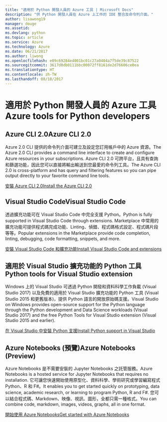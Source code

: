 ```yaml
---
title: "適用於 Python 開發人員的 Azure 工具 | Microsoft Docs"
description: "供 Python 開發人員在 Azure 上工作的 IDE 整合及命令列介面。"
author: lisawong19
manager: douge
ms.assetid: 
ms.devlang: python
ms.topic: article
ms.service: Azure
ms.technology: Azure
ms.date: 06/21/2017
ms.author: liwong
ms.openlocfilehash: e09c69284e4001bc01c27a0404a7f5de39c87522
ms.sourcegitcommit: 3617d0db0111bbc00072ff8161de2d76606ce0ea
ms.translationtype: HT
ms.contentlocale: zh-TW
ms.lasthandoff: 08/18/2017
---
```

# <a name="azure-tools-for-python-developers"></a><span data-ttu-id="93229-103">適用於 Python 開發人員的 Azure 工具</span><span class="sxs-lookup"><span data-stu-id="93229-103">Azure tools for Python developers</span></span>

## <a name="azure-cli-20"></a><span data-ttu-id="93229-104">Azure CLI 2.0</span><span class="sxs-lookup"><span data-stu-id="93229-104">Azure CLI 2.0</span></span>

<span data-ttu-id="93229-105">Azure 2.0 CLI 提供的命令列介面可建立及設定您訂用帳戶中的 Azure 資源。</span><span class="sxs-lookup"><span data-stu-id="93229-105">The Azure 2.0 CLI provides a command line interface to create and configure Azure resources in your subscriptions.</span></span> <span data-ttu-id="93229-106">Azure CLI 2.0 可跨平台，且具有查詢和篩選功能，因此您可以直接將輸出輸送到您最愛的命令列工具。</span><span class="sxs-lookup"><span data-stu-id="93229-106">The Azure CLI 2.0 is cross-platform and has query and filtering features so you can pipe output directly to your favorite command line tools.</span></span> 

[<span data-ttu-id="93229-107">安裝 Azure CLI 2.0</span><span class="sxs-lookup"><span data-stu-id="93229-107">Install the Azure CLI 2.0</span></span>](https://docs.microsoft.com/cli/azure/install-azure-cli)

## <a name="visual-studio-code"></a><span data-ttu-id="93229-108">Visual Studio Code</span><span class="sxs-lookup"><span data-stu-id="93229-108">Visual Studio Code</span></span>
<span data-ttu-id="93229-109">透過擴充功能可在 Visual Studio Code 中完全支援 Python。</span><span class="sxs-lookup"><span data-stu-id="93229-109">Python is fully supported in Visual Studio Code through extensions.</span></span> <span data-ttu-id="93229-110">Marketplace 中常用的擴充功能可提供程式碼完成功能、Linting、偵錯、程式碼格式設定、程式碼片段等等。</span><span class="sxs-lookup"><span data-stu-id="93229-110">Popular extensions in the Marketplace provide code completion, linting, debugging, code formatting, snippets, and more.</span></span>

[<span data-ttu-id="93229-111">安裝 Visual Studio Code 和擴充功能</span><span class="sxs-lookup"><span data-stu-id="93229-111">Install Visual Studio Code and extensions</span></span>](https://code.visualstudio.com/docs/languages/python)

## <a name="python-tools-for-visual-studio-extension"></a><span data-ttu-id="93229-112">適用於 Visual Studio 擴充功能的 Python 工具</span><span class="sxs-lookup"><span data-stu-id="93229-112">Python tools for Visual Studio extension</span></span>
<span data-ttu-id="93229-113">Windows 上的 Visual Studio 可透過 Python 開發和資料科學工作負載 (Visual Studio 2017) 以及免費的適用於 Visual Studio 擴充功能的 Python 工具 (Visual Studio 2015 和更舊版本)，提供 Python 語言的開放原始碼支援。</span><span class="sxs-lookup"><span data-stu-id="93229-113">Visual Studio on Windows provides open-source support for the Python language through the Python development and Data Science workloads (Visual Studio 2017) and the free Python Tools for Visual Studio extension (Visual Studio 2015 and earlier).</span></span> 

[<span data-ttu-id="93229-114">在 Visual Studio 中安裝 Python 支援</span><span class="sxs-lookup"><span data-stu-id="93229-114">Install Python support in Visual Studio</span></span>](https://docs.microsoft.com/visualstudio/python/installation)

## <a name="azure-notebooks-preview"></a><span data-ttu-id="93229-115">Azure Notebooks (預覽)</span><span class="sxs-lookup"><span data-stu-id="93229-115">Azure Notebooks (Preview)</span></span>
<span data-ttu-id="93229-116">Azure Notebooks 是不需要安裝的 Jupyter Notebooks 之託管服務。</span><span class="sxs-lookup"><span data-stu-id="93229-116">Azure Notebooks is a hosted service for Jupyter Notebooks that requires no installation.</span></span> <span data-ttu-id="93229-117">它可讓您快速開始使用原型化、資料科學、學術研究或學習編寫程式 Python、R 和 F#。</span><span class="sxs-lookup"><span data-stu-id="93229-117">It enables you to get started quickly on prototyping, data science, academic research, or learning to program Python, R and F#.</span></span> <span data-ttu-id="93229-118">您可以結合程式碼、Markdown、映像、視訊、圖形，全都只需一種格式。</span><span class="sxs-lookup"><span data-stu-id="93229-118">You can combine code, markdown, images, videos, graphs, all in one format.</span></span>

[<span data-ttu-id="93229-119">開始使用 Azure Notebooks</span><span class="sxs-lookup"><span data-stu-id="93229-119">Get started with Azure Notebooks</span></span>](https://notebooks.azure.com/)
